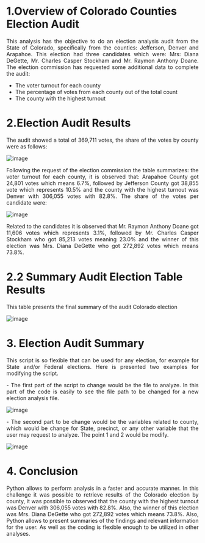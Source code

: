 # 1.Overview of Colorado Counties Election Audit

<p align="justify"> This analysis has the objective to do an election analysis audit from the State of Colorado, specifically from the counties: Jefferson, Denver and Arapahoe. This election had three candidates which were: Mrs: Diana DeGette, Mr. Charles Casper Stockham and Mr. Raymon Anthony Doane. The election commission has requested some additional data to complete the audit:
 
 - The voter turnout for each county
 - The percentage of votes from each county out of the total count
 - The county with the highest turnout

# 2.Election Audit Results

<p align="justify"> The audit showed a total of 369,711 votes, the share of the votes by county were as follows:

![image](https://user-images.githubusercontent.com/95872614/150383136-877449f5-099f-4c1b-943d-b14e1dd28e87.png)

<p align="justify"> Following the request of the election commission the table summarizes: the voter turnout for each county, it is observed that: Arapahoe County got 24,801 votes which means 6.7%, followed by Jefferson County got 38,855 vote which represents 10.5% and the county with the highest turnout was Denver with 306,055 votes with 82.8%. 
The share of the votes per candidate were:

![image](https://user-images.githubusercontent.com/95872614/150383266-be447598-be88-448c-9b44-e396eba2173b.png)


<p align="justify"> Related to the candidates it is observed that Mr. Raymon Anthony Doane got 11,606 votes which represents 3.1%, followed by Mr. Charles Casper Stockham who got 85,213 votes meaning 23.0% and the winner of this election was Mrs. Diana DeGette who got 272,892 votes which means 73.8%.  

# 2.2 Summary Audit Election Table Results

<p align="justify"> This table presents the final summary of the audit Colorado election

![image](https://user-images.githubusercontent.com/95872614/150381852-6924012d-7c31-4f9b-ad68-a555b0fc4a46.png)

# 3.	Election Audit Summary

<p align="justify"> This script is so flexible that can be used for any election, for example for State and/or Federal elections. Here is presented two examples for modifying the script.
<p align="justify"> - The first part of the script to change would be the file to analyze. In this part of the code is easily to see the file path to be changed for a new election analysis file. 
 
 ![image](https://user-images.githubusercontent.com/95872614/150382762-b811b349-7bf4-4b2c-8197-b62e40126daa.png)

 
<p align="justify"> - The second part to be change would be the variables related to county, which would be change for State, precinct, or any other variable that the user may request to analyze. The point 1 and 2 would be modify.   
 
 ![image](https://user-images.githubusercontent.com/95872614/150382794-975f272d-0382-4746-ba86-4db6296010d2.png)


# 4.	Conclusion

<p align="justify"> Python allows to perform analysis in a faster and accurate manner. In this challenge it was possible to retrieve results of the Colorado election by county, it was possible to observed that the county with the highest turnout was Denver with 306,055 votes with 82.8%. Also, the winner of this election was Mrs. Diana DeGette who got 272,892 votes which means 73.8%.  Also, Python allows to present summaries of the findings and relevant information for the user. As well as the coding is flexible enough to be utilized in other analyses.   

